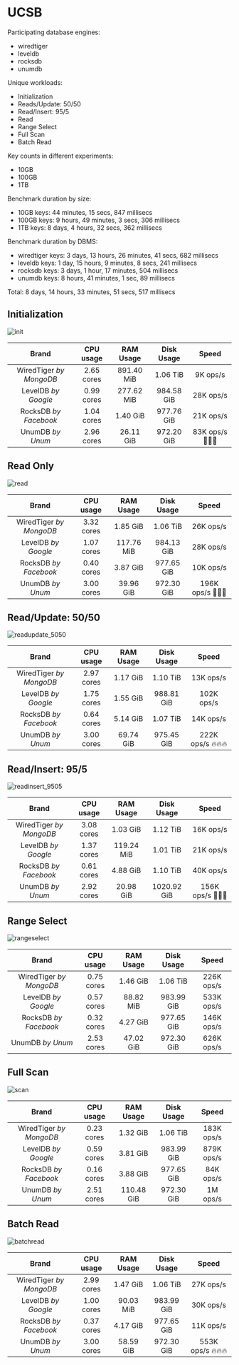# UCSB
Participating database engines:

* wiredtiger
* leveldb
* rocksdb
* unumdb

Unique workloads:

* Initialization
* Reads/Update: 50/50
* Read/Insert: 95/5
* Read
* Range Select
* Full Scan
* Batch Read

Key counts in different experiments:

* 10GB
* 100GB
* 1TB

Benchmark duration by size:

* 10GB keys: 44 minutes, 15 secs, 847 millisecs
* 100GB keys: 9 hours, 49 minutes, 3 secs, 306 millisecs
* 1TB keys: 8 days, 4 hours, 32 secs, 362 millisecs

Benchmark duration by DBMS:

* wiredtiger keys: 3 days, 13 hours, 26 minutes, 41 secs, 682 millisecs
* leveldb keys: 1 day, 15 hours, 9 minutes, 8 secs, 241 millisecs
* rocksdb keys: 3 days, 1 hour, 17 minutes, 504 millisecs
* unumdb keys: 8 hours, 41 minutes, 1 sec, 89 millisecs

Total: 8 days, 14 hours, 33 minutes, 51 secs, 517 millisecs
## Initialization
![init](report/cores_1//init.svg)

|Brand|CPU usage|RAM Usage|Disk Usage|Speed|
|:-:|:-:|:-:|:-:|:-:|
|WiredTiger *by MongoDB*|2.65 cores|891.40 MiB|1.06 TiB|9K ops/s|
|LevelDB *by Google*|0.99 cores|277.62 MiB|984.58 GiB|28K ops/s|
|RocksDB *by Facebook*|1.04 cores|1.40 GiB|977.76 GiB|21K ops/s|
|UnumDB *by Unum*|2.96 cores|26.11 GiB|972.20 GiB|83K ops/s 🔞🔞🔞|

## Read Only
![read](report/cores_1/read.svg)

|Brand|CPU usage|RAM Usage|Disk Usage|Speed|
|:-:|:-:|:-:|:-:|:-:|
|WiredTiger *by MongoDB*|3.32 cores|1.85 GiB|1.06 TiB|26K ops/s|
|LevelDB *by Google*|1.07 cores|117.76 MiB|984.13 GiB|28K ops/s|
|RocksDB *by Facebook*|0.40 cores|3.87 GiB|977.65 GiB|10K ops/s|
|UnumDB *by Unum*|3.00 cores|39.96 GiB|972.30 GiB|196K ops/s 🔞🔞🔞|

## Read/Update: 50/50
![readupdate_5050](report/cores_1/readupdate_5050.svg)

|Brand|CPU usage|RAM Usage|Disk Usage|Speed|
|:-:|:-:|:-:|:-:|:-:|
|WiredTiger *by MongoDB*|2.97 cores|1.17 GiB|1.10 TiB|13K ops/s|
|LevelDB *by Google*|1.75 cores|1.55 GiB|988.81 GiB|102K ops/s|
|RocksDB *by Facebook*|0.64 cores|5.14 GiB|1.07 TiB|14K ops/s|
|UnumDB *by Unum*|3.00 cores|69.74 GiB|975.45 GiB|222K ops/s 🔥🔥🔥|

## Read/Insert: 95/5
![readinsert_9505](report/cores_1/readinsert_9505.svg)

|Brand|CPU usage|RAM Usage|Disk Usage|Speed|
|:-:|:-:|:-:|:-:|:-:|
|WiredTiger *by MongoDB*|3.08 cores|1.03 GiB|1.12 TiB|16K ops/s|
|LevelDB *by Google*|1.37 cores|119.24 MiB|1.01 TiB|21K ops/s|
|RocksDB *by Facebook*|0.61 cores|4.88 GiB|1.10 TiB|40K ops/s|
|UnumDB *by Unum*|2.92 cores|20.98 GiB|1020.92 GiB|156K ops/s 🔞🔞🔞|

## Range Select
![rangeselect](report/cores_1/rangeselect.svg)

|Brand|CPU usage|RAM Usage|Disk Usage|Speed|
|:-:|:-:|:-:|:-:|:-:|
|WiredTiger *by MongoDB*|0.75 cores|1.46 GiB|1.06 TiB|226K ops/s|
|LevelDB *by Google*|0.57 cores|88.82 MiB|983.99 GiB|533K ops/s|
|RocksDB *by Facebook*|0.32 cores|4.27 GiB|977.65 GiB|146K ops/s|
|UnumDB *by Unum*|2.53 cores|47.02 GiB|972.30 GiB|626K ops/s|

## Full Scan
![scan](report/cores_1/scan.svg)

|Brand|CPU usage|RAM Usage|Disk Usage|Speed|
|:-:|:-:|:-:|:-:|:-:|
|WiredTiger *by MongoDB*|0.23 cores|1.32 GiB|1.06 TiB|183K ops/s|
|LevelDB *by Google*|0.59 cores|3.81 GiB|983.99 GiB|879K ops/s|
|RocksDB *by Facebook*|0.16 cores|3.88 GiB|977.65 GiB|84K ops/s|
|UnumDB *by Unum*|2.51 cores|110.48 GiB|972.30 GiB|1M ops/s|

## Batch Read
![batchread](report/cores_1/batchread.svg)

|Brand|CPU usage|RAM Usage|Disk Usage|Speed|
|:-:|:-:|:-:|:-:|:-:|
|WiredTiger *by MongoDB*|2.99 cores|1.47 GiB|1.06 TiB|27K ops/s|
|LevelDB *by Google*|1.00 cores|90.03 MiB|983.99 GiB|30K ops/s|
|RocksDB *by Facebook*|0.37 cores|4.17 GiB|977.65 GiB|11K ops/s|
|UnumDB *by Unum*|3.00 cores|58.59 GiB|972.30 GiB|553K ops/s 🔥🔥🔥|

